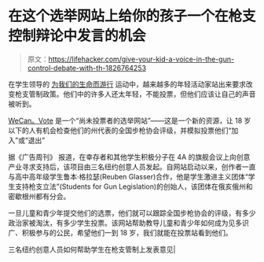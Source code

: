 # 在这个选举网站上给你的孩子一个在枪支控制辩论中发言的机会

> 原文：<https://lifehacker.com/give-your-kid-a-voice-in-the-gun-control-debate-with-th-1826764253>

在学生领导的 [为我们的生命而游行](https://marchforourlives.com/) 运动中，越来越多的年轻活动家站出来要求改变枪支管制政策。他们中的许多人还太年轻，不能投票，但他们应该让自己的声音被听到。



[WeCan。Vote](https://www.wecan.vote/) 是一个“尚未投票者的选举网站”——这是一个新的资源，让 18 岁以下的人有机会检查他们的州代表的全国步枪协会评级，并模拟投票他们“加入”或“退出”

据《广告周刊》 报道，在幸存者和其他学生积极分子在 4A 的旗舰会议上向创意产业寻求支持后，该项目由三名纽约创意人员发起。自网站启动以来，创作者一直与高中高年级学生鲁本·格拉瑟(Reuben Glasser)合作，他是学生激进主义团体“学生支持枪支立法”(Students for Gun Legislation)的创始人，该团体在俄亥俄州和密歇根州都有分会。

一旦儿童和青少年提交他们的选票，他们就可以跟踪全国步枪协会的评级，有多少政治家被淘汰，有多少学生投票。该网站帮助教导儿童和青少年如何成为见多识广、积极参与的公民，希望他们一到 18 岁，我们就能在投票站看到他们。

三名纽约创意人员如何帮助学生在枪支管制上发表意见|